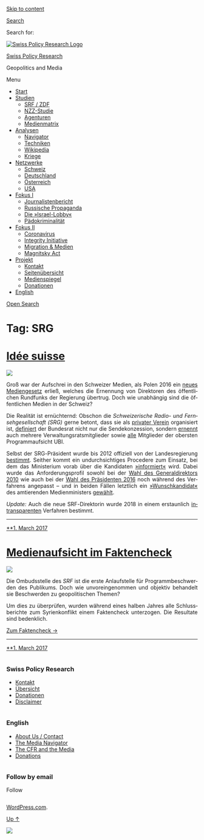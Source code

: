 [Skip to
content](#content)

[](https://swprs.org/)

<div class="cover">

</div>

[Search](#search-container)

<div id="search-container" class="header-search-block bg-graphite hidden">

<span class="screen-reader-text">Search for:</span>

</div>

<div class="header-inner section-inner">

[![Swiss Policy Research
Logo](https://swprs.files.wordpress.com/2020/05/swiss-policy-research-logo-300.png)](https://swprs.org/)

[Swiss Policy Research](https://swprs.org/)

Geopolitics and
    Media

</div>

<div class="navigation section no-padding bg-dark">

Menu

<div class="main-navigation">

  - <span id="menu-item-4374">[Start](https://swprs.org)</span>
  - <span id="menu-item-5941">[Studien](https://swprs.org/srf-propaganda-analyse/)</span>
      - <span id="menu-item-4361">[SRF /
        ZDF](https://swprs.org/srf-propaganda-analyse/)</span>
      - <span id="menu-item-4359">[NZZ-Studie](https://swprs.org/die-nzz-studie/)</span>
      - <span id="menu-item-4373">[Agenturen](https://swprs.org/der-propaganda-multiplikator/)</span>
      - <span id="menu-item-7978">[Medienmatrix](https://swprs.org/die-propaganda-matrix/)</span>
  - <span id="menu-item-9423">[Analysen](https://swprs.org/medien-navigator/)</span>
      - <span id="menu-item-9414">[Navigator](https://swprs.org/medien-navigator/)</span>
      - <span id="menu-item-8524">[Techniken](https://swprs.org/der-propaganda-schluessel/)</span>
      - <span id="menu-item-10908">[Wikipedia](https://swprs.org/propaganda-in-der-wikipedia/)</span>
      - <span id="menu-item-9920">[Kriege](https://swprs.org/logik-imperialer-kriege/)</span>
  - <span id="menu-item-4362">[Netzwerke](https://swprs.org/netzwerk-medien-schweiz/)</span>
      - <span id="menu-item-6283">[Schweiz](https://swprs.org/netzwerk-medien-schweiz/)</span>
      - <span id="menu-item-7215">[Deutschland](https://swprs.org/netzwerk-medien-deutschland/)</span>
      - <span id="menu-item-17401">[Österreich](https://swprs.org/medien-in-oesterreich/)</span>
      - <span id="menu-item-7216">[USA](https://swprs.org/das-american-empire-und-seine-medien/)</span>
  - <span id="menu-item-9228">[Fokus
    I](https://swprs.org/bericht-eines-journalisten/)</span>
      - <span id="menu-item-12119">[Journalistenbericht](https://swprs.org/bericht-eines-journalisten/)</span>
      - <span id="menu-item-12117">[Russische
        Propaganda](https://swprs.org/russische-propaganda/)</span>
      - <span id="menu-item-12118">[Die
        »Israel-Lobby«](https://swprs.org/die-israel-lobby-fakten-und-mythen/)</span>
      - <span id="menu-item-13505">[Pädokriminalität](https://swprs.org/geopolitik-und-paedokriminalitaet/)</span>
  - <span id="menu-item-17258">[Fokus
    II](https://swprs.org/migration-und-medien/)</span>
      - <span id="menu-item-32838">[Coronavirus](https://swprs.org/covid-19-hinweis-ii/)</span>
      - <span id="menu-item-12939">[Integrity
        Initiative](https://swprs.org/die-integrity-initiative/)</span>
      - <span id="menu-item-17290">[Migration &
        Medien](https://swprs.org/migration-und-medien/)</span>
      - <span id="menu-item-17291">[Magnitsky
        Act](https://swprs.org/der-fall-magnitsky/)</span>
  - <span id="menu-item-21964">[Projekt](https://swprs.org/kontakt/)</span>
      - <span id="menu-item-8525">[Kontakt](https://swprs.org/kontakt/)</span>
      - <span id="menu-item-10193">[Seitenübersicht](https://swprs.org/uebersicht/)</span>
      - <span id="menu-item-8637">[Medienspiegel](https://swprs.org/medienspiegel/)</span>
      - <span id="menu-item-33287">[Donationen](https://swprs.org/donationen/)</span>
  - <span id="menu-item-14415">[English](https://swprs.org/contact/)</span>

</div>

[Open
Search](#)

</div>

<div class="wrapper section medium-padding clear" data-role="main">

# Tag: SRG

<div id="content" class="content section-inner">

<div id="posts" class="posts">

<div class="spinner-container">

<div id="spinner">

<div class="double-bounce1">

</div>

<div class="double-bounce2">

</div>

</div>

</div>

<div class="post-container">

# [Idée suisse](https://swprs.org/2017/03/01/srg-idee-suisse/)

<div class="featured-media">

[![](https://swprs.files.wordpress.com/2016/07/srg-logo-1.png?w=350)](https://swprs.org/2017/03/01/srg-idee-suisse/ "Idée suisse")

</div>

<div class="post-content clear">

<div lang="de" style="text-align:justify;hyphens:auto;-webkit-hyphens:auto;-ms-hyphens:auto;font-variant:none;">

Groß war der Auf­schrei in den Schweizer Medien, als Polen 2016 ein
[neues
Medien­ge­setz](http://www.nzz.ch/international/europa/wie-medien-zu-nationalen-kulturinstituten-werden-1.18670792)
erließ, welches die Er­nennung von Di­rek­toren des öffent­lichen
Rundfunks der Regierung übertrug. Doch wie un­ab­hängig sind die
öffentlichen Medien in der Schweiz?

Die Realität ist er­nüch­ternd: Obschon die *Schwei­ze­rische Radio- und
Fern­seh­ge­sell­schaft (SRG)* gerne betont, dass sie als [privater
Verein](https://web.archive.org/web/20190412225655/https://www.srginsider.ch/service-public/2013/10/30/warum-ist-der-ausdruck-staatsfernsehen-oder-oeffentlich-rechtlicher-sender-falsch/)
orga­ni­siert ist,
[definiert](https://www.srgd.ch/de/aktuelles/news/2016/11/04/srg-konzession-weiterhin-den-handen-des-bundesrats/)
der Bundesrat nicht nur die Sendekonzession, sondern
[ernennt](http://www.srgssr.ch/de/srg/organe/verwaltungsrat/) auch
meh­rere Ver­wal­tungs­rats­mit­glieder sowie
[alle](https://www.ubi.admin.ch/) Mit­glieder der obersten
Pro­gramm­auf­sicht UBI.

Selbst der SRG-Präsi­dent wurde bis 2012 offiziell von der
Landesregierung
[be­stimmt](https://web.archive.org/web/20150919041519/http://www.srgssr.ch/fileadmin/pdfs/Vereinsgeschichte_SRG.pdf).
Seit­her kommt ein un­durch­sich­tiges Pro­ce­dere zum Ein­satz, bei dem
das Minis­terium vorab über die Kan­di­daten
[»infor­miert«](http://www.tagesanzeiger.ch/schweiz/standard/Neuer-SRGPraesident-verzweifelt-gesucht/story/18371394)
wird. Dabei wurde das An­for­de­rungs­profil sowohl bei der [Wahl des
General­di­rektors 2010](http://www.aargauerzeitung.ch/schweiz/srg-extrawurst-fuer-roger-de-weck-8808607)
wie auch bei der [Wahl des
Prä­si­denten 2016](http://www.nzz.ch/nzzas/nzz-am-sonntag/favorit-fuer-das-srg-praesidium-leuthard-will-cvp-freund-an-srg-spitze-ld.90097)
noch während des Ver­fahrens ange­passt – und in beiden Fällen
letzt­lich ein
[»Wunsch­kan­di­dat«](http://www.aargauerzeitung.ch/schweiz/war-roger-de-weck-der-lieblingskandidat-von-moritz-leuenberger-8833796)
des am­tie­renden Medien­mi­nis­ters
[gewählt](http://www.nzz.ch/nzzas/nzz-am-sonntag/favorit-fuer-das-srg-praesidium-leuthard-will-cvp-freund-an-srg-spitze-ld.90097).

*Update:* Auch die neue SRF-Direktorin wurde 2018 in einem erstaunlich
[intransparenten](http://www.kleinreport.ch/news/geheimloge-srg-intransparenz-bei-der-besetzung-der-srf-direktion-91015/)
Ver­fah­ren bestimmt.

</div>

-----

</div>

<div class="post-meta clear">

[**1. March
2017](https://swprs.org/2017/03/01/srg-idee-suisse/ "Idée suisse")

</div>

</div>

<div class="post-container">

# [Medienaufsicht im Faktencheck](https://swprs.org/2017/03/01/medienaufsicht-faktencheck/)

<div class="featured-media">

[![](https://swprs.files.wordpress.com/2017/03/srf-ombudsstelle.png?w=600)](https://swprs.org/2017/03/01/medienaufsicht-faktencheck/ "Medienaufsicht im Faktencheck")

</div>

<div class="post-content clear">

<div lang="de" style="text-align:justify;hyphens:auto;-webkit-hyphens:auto;-ms-hyphens:auto;font-variant:none;">

Die Ombudsstelle des *SRF* ist die erste Anlaufstelle für
Programm­be­schwerden des Publi­kums. Doch wie un­vor­ein­ge­nommen
und objektiv behandelt sie Beschwerden zu geo­po­li­tischen Themen?

Um dies zu über­prüfen, wurden während eines halben Jahres alle
Schluss­be­richte zum Syrien­kon­flikt einem Fakten­check unter­zogen.
Die Resul­tate sind bedenk­lich.

[Zum Faktencheck →](https://swprs.org/srf-ombudsstelle-im-faktencheck/)

</div>

-----

</div>

<div class="post-meta clear">

[**1. March
2017](https://swprs.org/2017/03/01/medienaufsicht-faktencheck/ "Medienaufsicht im Faktencheck")

</div>

</div>

</div>

</div>

</div>

<div id="footer" class="footer bg-graphite">

<div class="section-inner row clear" data-role="complementary">

<div class="column column-1 one-third medium-padding">

<div class="widgets">

<div id="nav_menu-3" class="widget widget_nav_menu">

<div class="widget-content clear">

### Swiss Policy Research

<div class="menu-allgemein-container">

  - <span id="menu-item-251">[Kontakt](https://swprs.org/kontakt/)</span>
  - <span id="menu-item-33090">[Übersicht](https://swprs.org/uebersicht/)</span>
  - <span id="menu-item-33286">[Donationen](https://swprs.org/donationen/)</span>
  - <span id="menu-item-15372">[Disclaimer](https://swprs.org/disclaimer/)</span>

</div>

</div>

</div>

</div>

</div>

<div class="column column-2 one-third medium-padding">

<div class="widgets">

<div id="nav_menu-4" class="widget widget_nav_menu">

<div class="widget-content clear">

### English

<div class="menu-english-container">

  - <span id="menu-item-20017">[About Us /
    Contact](https://swprs.org/contact/)</span>
  - <span id="menu-item-20015">[The Media
    Navigator](https://swprs.org/media-navigator/)</span>
  - <span id="menu-item-20016">[The CFR and the
    Media](https://swprs.org/the-american-empire-and-its-media/)</span>
  - <span id="menu-item-33285">[Donations](https://swprs.org/donations/)</span>

</div>

</div>

</div>

</div>

</div>

<div class="column column-3 one-third medium-padding">

<div class="widgets">

<div id="blog_subscription-4" class="widget widget_blog_subscription jetpack_subscription_widget">

<div class="widget-content clear">

### Follow by email

Follow

</div>

</div>

</div>

</div>

</div>

</div>

<div class="credits section bg-dark small-padding">

<div class="credits-inner section-inner clear">

[WordPress.com](https://wordpress.com/?ref=footer_custom_com).

[Up ↑](# "To the top")

</div>

</div>

<div style="display:none">

</div>

![](https://pixel.wp.com/b.gif?v=noscript)
